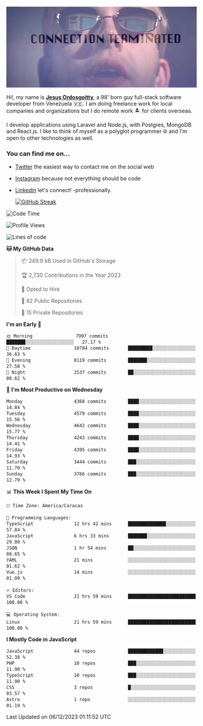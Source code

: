 ![hackers movie reference](./disconnected.jpg)

Hi!, my name is [**Jesus Ordosgoitty**](https://jodaz.dev), a 98' born guy full-stack software developer from Venezuela 🇻🇪. I am doing freelance work for local companies and organizations but I do remote work 🏝️ for clients overseas. 

I develop applications using Laravel and Node.js, with Postgres, MongoDB and React.js. I like to think of myself as a polyglot programmer 🌐 and I'm open to other technologies as well.

### You can find me on...

- [Twitter](https://twitter.com/jodaz_) the easiest way to contact me on the social web
- [Instagram](https://instagram.com/jodaz_) because not everything should be code
- [Linkedin](https://linkedin.com/in/jodaz) let's connect! -professionally.


    [![GitHub Streak](https://streak-stats.demolab.com?user=jodaz&theme=tokyonight)](https://git.io/streak-stats)

<!--START_SECTION:waka-->
![Code Time](http://img.shields.io/badge/Code%20Time-4%2C453%20hrs%201%20min-blue)

![Profile Views](http://img.shields.io/badge/Profile%20Views-0-blue)

![Lines of code](https://img.shields.io/badge/From%20Hello%20World%20I%27ve%20Written-96.7%20million%20lines%20of%20code-blue)

**🐱 My GitHub Data** 

> 📦 249.9 kB Used in GitHub's Storage 
 > 
> 🏆 2,730 Contributions in the Year 2023
 > 
> 💼 Opted to Hire
 > 
> 📜 82 Public Repositories 
 > 
> 🔑 15 Private Repositories 
 > 
**I'm an Early 🐤** 

```text
🌞 Morning                7997 commits        ███████░░░░░░░░░░░░░░░░░░   27.17 % 
🌆 Daytime                10784 commits       █████████░░░░░░░░░░░░░░░░   36.63 % 
🌃 Evening                8119 commits        ███████░░░░░░░░░░░░░░░░░░   27.58 % 
🌙 Night                  2537 commits        ██░░░░░░░░░░░░░░░░░░░░░░░   08.62 % 
```
📅 **I'm Most Productive on Wednesday** 

```text
Monday                   4368 commits        ████░░░░░░░░░░░░░░░░░░░░░   14.84 % 
Tuesday                  4579 commits        ████░░░░░░░░░░░░░░░░░░░░░   15.56 % 
Wednesday                4642 commits        ████░░░░░░░░░░░░░░░░░░░░░   15.77 % 
Thursday                 4243 commits        ████░░░░░░░░░░░░░░░░░░░░░   14.41 % 
Friday                   4395 commits        ████░░░░░░░░░░░░░░░░░░░░░   14.93 % 
Saturday                 3444 commits        ███░░░░░░░░░░░░░░░░░░░░░░   11.70 % 
Sunday                   3766 commits        ███░░░░░░░░░░░░░░░░░░░░░░   12.79 % 
```


📊 **This Week I Spent My Time On** 

```text
🕑︎ Time Zone: America/Caracas

💬 Programming Languages: 
TypeScript               12 hrs 42 mins      ██████████████░░░░░░░░░░░   57.84 % 
JavaScript               6 hrs 33 mins       ███████░░░░░░░░░░░░░░░░░░   29.80 % 
JSON                     1 hr 54 mins        ██░░░░░░░░░░░░░░░░░░░░░░░   08.65 % 
YAML                     21 mins             ░░░░░░░░░░░░░░░░░░░░░░░░░   01.62 % 
Vue.js                   14 mins             ░░░░░░░░░░░░░░░░░░░░░░░░░   01.09 % 

🔥 Editors: 
VS Code                  21 hrs 59 mins      █████████████████████████   100.00 % 

💻 Operating System: 
Linux                    21 hrs 59 mins      █████████████████████████   100.00 % 
```

**I Mostly Code in JavaScript** 

```text
JavaScript               44 repos            █████████████░░░░░░░░░░░░   52.38 % 
PHP                      10 repos            ███░░░░░░░░░░░░░░░░░░░░░░   11.90 % 
TypeScript               10 repos            ███░░░░░░░░░░░░░░░░░░░░░░   11.90 % 
CSS                      3 repos             █░░░░░░░░░░░░░░░░░░░░░░░░   03.57 % 
Astro                    1 repo              ░░░░░░░░░░░░░░░░░░░░░░░░░   01.19 % 
```




 Last Updated on 06/12/2023 01:11:52 UTC
<!--END_SECTION:waka-->
